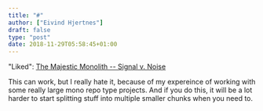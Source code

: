 ```yaml
---
title: "#"
author: ["Eivind Hjertnes"]
draft: false
type: "post"
date: 2018-11-29T05:58:45+01:00
---
```


"Liked":
[The
Majestic Monolith -- Signal v. Noise](https://m.signalvnoise.com/the-majestic-monolith-29166d022228)

This can work, but I really hate it, because of my expereince of working
with some really large mono repo type projects. And if you do this, it
will be a lot harder to start splitting stuff into multiple smaller
chunks when you need to.
